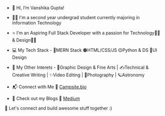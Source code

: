 - 👋 Hi, I’m Vanshika Gupta!
- 👩‍🎓 I'm a second year undergrad student currently majoring in Information Technology
- ⭐ I’m an Aspiring Full Stack Developer with a passion for Technology👩‍💻 & Design👩‍🎨

- 💻 My Tech Stack - 
🔴MERN Stack
🟠HTML/CSS/JS
🟡Python & DS
🔵UI Design

- 💎 My Other Interets - 
🎨Graphic Design & Fine Arts |
✍Technical & Creative Writing |
✨Video Editing |
📸Photography |
🪐Astronomy

- 📬 Connect with Me
🔗 [Campsite.bio](https://campsite.bio/vanshikagupta)
- 🔰 Check out my Blogs 
🔗 [Medium](https://vanscode.medium.com/)

🤝 Let's connect and build awesome stuff together :)
